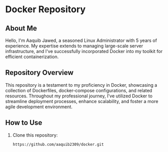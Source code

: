 # Docker Repository

## About Me

Hello, I'm Aaquib Jawed, a seasoned Linux Administrator with 5 years of experience. My expertise extends to managing large-scale server infrastructure, and I've successfully incorporated Docker into my toolkit for efficient containerization.

## Repository Overview

This repository is a testament to my proficiency in Docker, showcasing a collection of Dockerfiles, docker-compose configurations, and related resources. Throughout my professional journey, I've utilized Docker to streamline deployment processes, enhance scalability, and foster a more agile development environment.

## How to Use

1. Clone this repository:

   ```bash
   https://github.com/aaquib2309/docker.git
